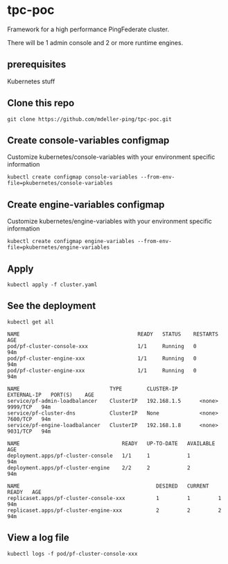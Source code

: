 # tpc-poc
  
Framework for a high performance PingFederate cluster.

There will be 1 admin console and 2 or more runtime engines.

## prerequisites

Kubernetes stuff

## Clone this repo

```text
git clone https://github.com/mdeller-ping/tpc-poc.git
```

## Create console-variables configmap
Customize kubernetes/console-variables with your environment specific information

```text
kubectl create configmap console-variables --from-env-file=pkubernetes/console-variables
```

## Create engine-variables configmap
Customize kubernetes/engine-variables with your environment specific information

```text
kubectl create configmap engine-variables --from-env-file=pkubernetes/engine-variables
```

## Apply

```text
kubectl apply -f cluster.yaml
```

## See the deployment

```text
kubectl get all
```

```text
NAME                                      READY   STATUS    RESTARTS   AGE
pod/pf-cluster-console-xxx                1/1     Running   0          94m
pod/pf-cluster-engine-xxx                 1/1     Running   0          94m
pod/pf-cluster-engine-xxx                 1/1     Running   0          94m

NAME                             TYPE        CLUSTER-IP       EXTERNAL-IP   PORT(S)    AGE
service/pf-admin-loadbalancer    ClusterIP   192.168.1.5      <none>        9999/TCP   94m
service/pf-cluster-dns           ClusterIP   None             <none>        7600/TCP   94m
service/pf-engine-loadbalancer   ClusterIP   192.168.1.8      <none>        9031/TCP   94m

NAME                                 READY   UP-TO-DATE   AVAILABLE   AGE
deployment.apps/pf-cluster-console   1/1     1            1           94m
deployment.apps/pf-cluster-engine    2/2     2            2           94m

NAME                                            DESIRED   CURRENT   READY   AGE
replicaset.apps/pf-cluster-console-xxx          1         1         1       94m
replicaset.apps/pf-cluster-engine-xxx           2         2         2       94m
```

## View a log file

```text
kubectl logs -f pod/pf-cluster-console-xxx
```
